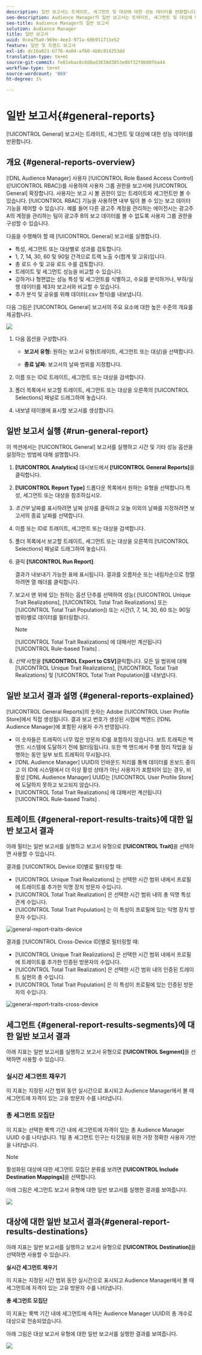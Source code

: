 ```yaml
---
description: 일반 보고서는 트레이트, 세그먼트 및 대상에 대한 성능 데이터를 반환합니다.
seo-description: Audience Manager의 일반 보고서는 트레이트, 세그먼트 및 대상에 대한 성능 데이터를 반환합니다.
seo-title: Audience Manager의 일반 보고서
solution: Audience Manager
title: 일반 보고서
uuid: 0cea75a0-969e-4ee3-971a-60b911711e52
feature: 일반 및 트렌드 보고서
exl-id: dc16a821-b776-4a04-af60-4b8c914253dd
translation-type: tm+mt
source-git-commit: fe01ebac8c0d0ad3630d3853e0bf32f0b00f6a44
workflow-type: tm+mt
source-wordcount: '869'
ht-degree: 1%

---
```


# 일반 보고서{#general-reports}

[!UICONTROL General] 보고서는 트레이트, 세그먼트 및 대상에 대한 성능 데이터를 반환합니다.

## 개요 {#general-reports-overview}

<!-- 

c_general_reports.xml

 -->

[!DNL Audience Manager] 사용자  [!UICONTROL Role Based Access Control] ([!UICONTROL RBAC])를 사용하여 사용자 그룹 권한을 보고서에  [!UICONTROL General] 확장합니다. 사용자는 보고 시 볼 권한이 있는 트레이트와 세그먼트만 볼 수 있습니다. [!UICONTROL RBAC] 기능을 사용하면 내부 팀이 볼 수 있는 보고 데이터 기능을 제어할 수 있습니다. 예를 들어 다른 광고주 계정을 관리하는 에이전시는 광고주 A의 계정을 관리하는 팀이 광고주 B의 보고 데이터를 볼 수 없도록 사용자 그룹 권한을 구성할 수 있습니다.

다음을 수행해야 할 때 [!UICONTROL General] 보고서를 실행합니다.

* 특성, 세그먼트 또는 대상별로 성과를 검토합니다.
* 1, 7, 14, 30, 60 및 90일 간격으로 트랙 노출 수(합계 및 고유)입니다.
* 총 로드 수 및 고유 로드 수를 검토합니다.
* 트레이트 및 세그먼트 성능을 비교할 수 있습니다.
* 강하거나 형편없는 성능 특성 및 세그먼트를 식별하고, 수요를 분석하거나, 부하/실행 데이터를 제3자 보고서와 비교할 수 있습니다.
* 추가 분석 및 공유를 위해 데이터(.csv 형식)를 내보냅니다.

다음 그림은 [!UICONTROL General] 보고서의 주요 요소에 대한 높은 수준의 개요를 제공합니다.

![](assets/general_reports.png)

1. 다음 옵션을 구성합니다.

   * **보고서 유형:** 원하는 보고서 유형(트레이트, 세그먼트 또는 대상)을 선택합니다.

   * **종료 날짜:** 보고서의 날짜 범위를 지정합니다.

2. 이름 또는 ID로 트레이트, 세그먼트 또는 대상을 검색합니다.
3. 폴더 목록에서 보고할 트레이트, 세그먼트 또는 대상을 오른쪽의 [!UICONTROL Selections] 패널로 드래그하여 놓습니다.
4. 내보낼 테이블에 표시할 보고서를 생성합니다.

## 일반 보고서 실행 {#run-general-report}

이 섹션에서는 [!UICONTROL General] 보고서를 실행하고 시간 및 기타 성능 옵션을 설정하는 방법에 대해 설명합니다.

<!-- 

t_run_general_report.xml

 -->

1. **[!UICONTROL Analytics]** 대시보드에서 **[!UICONTROL General Reports]**&#x200B;을 클릭합니다.
1. **[!UICONTROL Report Type]** 드롭다운 목록에서 원하는 유형을 선택합니다.특성, 세그먼트 또는 대상을 참조하십시오.
1. *조건부* 날짜를 표시하려면 날짜 상자를 클릭하고 오늘 이외의 날짜를 지정하려면 보고서의 종료 날짜를 선택합니다.
1. 이름 또는 ID로 트레이트, 세그먼트 또는 대상을 검색합니다.
1. 폴더 목록에서 보고할 트레이트, 세그먼트 또는 대상을 오른쪽의 [!UICONTROL Selections] 패널로 드래그하여 놓습니다.
1. 클릭 **[!UICONTROL Run Report]**.

   결과가 내보내기 가능한 표에 표시됩니다. 결과를 오름차순 또는 내림차순으로 정렬하려면 열 헤더를 클릭합니다.
1. 보고서 맨 위에 있는 원하는 옵션 단추를 선택하여 성능( [!UICONTROL Unique Trait Realizations], [!UICONTROL Total Trait Realizations] 또는 [!UICONTROL Total Trait Population]) 또는 시간(1, 7, 14, 30, 60 또는 90일 범위)별로 데이터를 필터링합니다.

   >[!NOTE]
   >
   >[!UICONTROL Total Trait Realizations] 에 대해서만 계산됩니다 [!UICONTROL Rule-based Traits] .

1. *선택* 사항을  **[!UICONTROL Export to CSV]**&#x200B;클릭합니다. 모든 일 범위에 대해 [!UICONTROL Unique Trait Realizations], [!UICONTROL Total Trait Realizations] 및 [!UICONTROL Total Trait Population]를 내보냅니다.

## 일반 보고서 결과 설명 {#general-reports-explained}

[!UICONTROL General Reports]의 숫자는 Adobe [!UICONTROL User Profile Store]에서 직접 생성됩니다. 결과 보고 번호가 생성된 시점에 백엔드 [!DNL Audience Manager]에 포함된 사용자 수가 반영됩니다.

* 이 숫자들은 트래픽이 너무 많은 방문자 ID를 포함하지 않습니다. 보트 트래픽은 백엔드 시스템에 도달하기 전에 필터링됩니다. 또한 백 엔드에서 주별 정리 작업을 실행하는 동안 일부 보트 트래픽이 무시됩니다.
* [!DNL Audience Manager] UUID의 인바운드 처리를 통해 데이터를 온보드 중이고 이 ID에 시스템에서 더 이상 활성 상태가 아닌 사용자가 포함되어 있는 경우, 비활성 [!DNL Audience Manager] UUID는 [!UICONTROL User Profile Store]에 도달하지 못하고 보고되지 않습니다.
* [!UICONTROL Total Trait Realizations] 에 대해서만 계산됩니다 [!UICONTROL Rule-based Traits] .

## 트레이트 {#general-report-results-traits}에 대한 일반 보고서 결과

아래 필터는 일반 보고서를 실행하고 보고서 유형으로 **[!UICONTROL Trait]**&#x200B;을 선택하면 사용할 수 있습니다.

결과를 [!UICONTROL Device ID]별로 필터링할 때:

* [!UICONTROL Unique Trait Realizations] 는 선택한 시간 범위 내에서 프로필에 트레이트를 추가한 익명 장치 방문자 수입니다.
* [!UICONTROL Total Trait Realization] 은 선택한 시간 범위 내의 총 익명 특성 관계 수입니다.
* [!UICONTROL Total Trait Population] 는 이 특성이 프로필에 있는 익명 장치 방문자 수입니다.

![general-report-traits-device](assets/general-report-traits-deviceid.png)

결과를 [!UICONTROL Cross-Device ID]별로 필터링할 때:

* [!UICONTROL Unique Trait Realizations] 은 선택한 시간 범위 내에서 프로필에 트레이트를 추가한 인증된 방문자의 수입니다.
* [!UICONTROL Total Trait Realization] 은 선택한 시간 범위 내의 인증된 트레이트 실현의 총 수입니다.
* [!UICONTROL Total Trait Population] 은 이 특성이 프로필에 있는 인증된 방문자의 수입니다.

![general-report-traits-cross-device](assets/general-report-traits-cross-device.png)

<!-- 
### Unique Trait Realizations

This metric represents the unique number of [Audience Manager Unique User IDs (UUID)](../reference/ids-in-aam.md) that qualified for the trait in your selected time range. For example, if a user visited your homepage three times on 10/1, you would see one Unique Trait Realization.

### Total Trait Realizations

This metric represents the total amount of trait fires for the trait in your selected time range. For example, if a user visited your homepage, then navigated to your tech news and your sports news sections, they would appear in the General Report as three total trait realizations, and one unique trait realization.

### Total Trait Population

This metric represents the total amount of Audience Manager UUIDs that are currently qualified for the trait. Use this number to understand the total amount of users you could use for segmentation and targeting. Typically, users remain part of a trait for [120 days](../features/traits/create-onboarded-rule-based-traits.md#set-expiration-interval). For example, a user visiting your homepage three times today and never returning afterwards, would remain as a user in this population every day until 120 days from now. At the 120 day mark, they would be removed from the population. Read our [Trait and Segment Qualification Reference](../features/traits/trait-and-segment-qualification-reference.md) for more examples on the difference between Unique Trait Realizations and Total Trait Population.

The illustration below shows the results of running a general report for the Trait report type. -->
<!-- 
![](assets/general_reports_metrics.png) -->


## 세그먼트 {#general-report-results-segments}에 대한 일반 보고서 결과

아래 지표는 일반 보고서를 실행하고 보고서 유형으로 **[!UICONTROL Segment]**&#x200B;을 선택하면 사용할 수 있습니다.

### 실시간 세그먼트 채우기

이 지표는 지정된 시간 범위 동안 실시간으로 표시되고 Audience Manager에서 볼 때 세그먼트에 자격이 있는 고유 방문자 수를 나타냅니다.

### 총 세그먼트 모집단

이 지표는 선택한 룩백 기간 내에 세그먼트에 자격이 있는 총 Audience Manager UUID 수를 나타냅니다. 1일 총 세그먼트 인구는 타깃팅을 위한 가장 정확한 사용자 기반을 나타냅니다.

>[!NOTE]
>
>활성화된 대상에 대한 세그먼트 모집단 분류를 보려면 **[!UICONTROL Include Destination Mappings]**&#x200B;을 선택합니다.

아래 그림은 세그먼트 보고서 유형에 대한 일반 보고서를 실행한 결과를 보여줍니다.

![](assets/general_reports_segment_metrics.png)

## 대상에 대한 일반 보고서 결과{#general-report-results-destinations}

아래 지표는 일반 보고서를 실행하고 보고서 유형으로 **[!UICONTROL Destination]**&#x200B;을 선택하면 사용할 수 있습니다.

**실시간 세그먼트 채우기**

이 지표는 지정된 시간 범위 동안 실시간으로 표시되고 Audience Manager에서 볼 때 세그먼트에 자격이 있는 고유 방문자 수를 나타냅니다.

**총 세그먼트 모집단**

이 지표는 룩백 기간 내에 세그먼트에 속하는 Audience Manager UUID의 총 개수로 대상으로 전송되었습니다.

아래 그림은 대상 보고서 유형에 대한 일반 보고서를 실행한 결과를 보여줍니다.

![](assets/general_reports_destinations.png)
